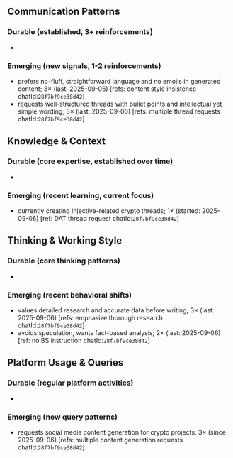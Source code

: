 ## Communication Patterns
### Durable (established, 3+ reinforcements)
-

### Emerging (new signals, 1-2 reinforcements)
- prefers no-fluff, straightforward language and no emojis in generated content; 3× (last: 2025-09-06) [refs: content style insistence chatId:`28f7bf9ce38d42`]
- requests well-structured threads with bullet points and intellectual yet simple wording; 3× (last: 2025-09-06) [refs: multiple thread requests chatId:`28f7bf9ce38d42`]

## Knowledge & Context
### Durable (core expertise, established over time)
-

### Emerging (recent learning, current focus)  
- currently creating Injective-related crypto threads; 1× (started: 2025-09-06) [ref: DAT thread request chatId:`28f7bf9ce38d42`]

## Thinking & Working Style
### Durable (core thinking patterns)
-

### Emerging (recent behavioral shifts)
- values detailed research and accurate data before writing; 3× (last: 2025-09-06) [refs: emphasize thorough research chatId:`28f7bf9ce38d42`]
- avoids speculation, wants fact-based analysis; 2× (last: 2025-09-06) [ref: no BS instruction chatId:`28f7bf9ce38d42`]

## Platform Usage & Queries
### Durable (regular platform activities)
-

### Emerging (new query patterns)
- requests social media content generation for crypto projects; 3× (since 2025-09-06) [refs: multiple content generation requests chatId:`28f7bf9ce38d42`]